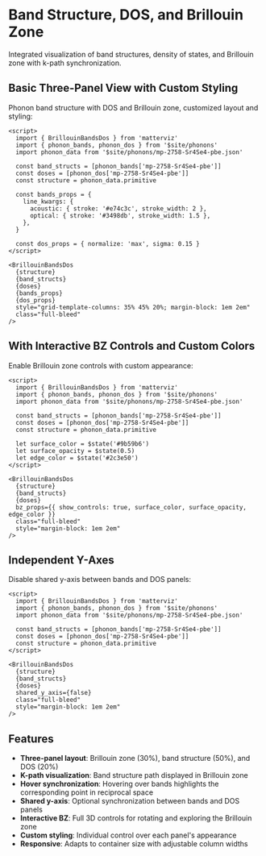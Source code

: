# Band Structure, DOS, and Brillouin Zone

Integrated visualization of band structures, density of states, and Brillouin zone with k-path synchronization.

## Basic Three-Panel View with Custom Styling

Phonon band structure with DOS and Brillouin zone, customized layout and styling:

```svelte example
<script>
  import { BrillouinBandsDos } from 'matterviz'
  import { phonon_bands, phonon_dos } from '$site/phonons'
  import phonon_data from '$site/phonons/mp-2758-Sr4Se4-pbe.json'

  const band_structs = [phonon_bands['mp-2758-Sr4Se4-pbe']]
  const doses = [phonon_dos['mp-2758-Sr4Se4-pbe']]
  const structure = phonon_data.primitive

  const bands_props = {
    line_kwargs: {
      acoustic: { stroke: '#e74c3c', stroke_width: 2 },
      optical: { stroke: '#3498db', stroke_width: 1.5 },
    },
  }

  const dos_props = { normalize: 'max', sigma: 0.15 }
</script>

<BrillouinBandsDos
  {structure}
  {band_structs}
  {doses}
  {bands_props}
  {dos_props}
  style="grid-template-columns: 35% 45% 20%; margin-block: 1em 2em"
  class="full-bleed"
/>
```

## With Interactive BZ Controls and Custom Colors

Enable Brillouin zone controls with custom appearance:

```svelte example
<script>
  import { BrillouinBandsDos } from 'matterviz'
  import { phonon_bands, phonon_dos } from '$site/phonons'
  import phonon_data from '$site/phonons/mp-2758-Sr4Se4-pbe.json'

  const band_structs = [phonon_bands['mp-2758-Sr4Se4-pbe']]
  const doses = [phonon_dos['mp-2758-Sr4Se4-pbe']]
  const structure = phonon_data.primitive

  let surface_color = $state('#9b59b6')
  let surface_opacity = $state(0.5)
  let edge_color = $state('#2c3e50')
</script>

<BrillouinBandsDos
  {structure}
  {band_structs}
  {doses}
  bz_props={{ show_controls: true, surface_color, surface_opacity, edge_color }}
  class="full-bleed"
  style="margin-block: 1em 2em"
/>
```

## Independent Y-Axes

Disable shared y-axis between bands and DOS panels:

```svelte example
<script>
  import { BrillouinBandsDos } from 'matterviz'
  import { phonon_bands, phonon_dos } from '$site/phonons'
  import phonon_data from '$site/phonons/mp-2758-Sr4Se4-pbe.json'

  const band_structs = [phonon_bands['mp-2758-Sr4Se4-pbe']]
  const doses = [phonon_dos['mp-2758-Sr4Se4-pbe']]
  const structure = phonon_data.primitive
</script>

<BrillouinBandsDos
  {structure}
  {band_structs}
  {doses}
  shared_y_axis={false}
  class="full-bleed"
  style="margin-block: 1em 2em"
/>
```

## Features

- **Three-panel layout**: Brillouin zone (30%), band structure (50%), and DOS (20%)
- **K-path visualization**: Band structure path displayed in Brillouin zone
- **Hover synchronization**: Hovering over bands highlights the corresponding point in reciprocal space
- **Shared y-axis**: Optional synchronization between bands and DOS panels
- **Interactive BZ**: Full 3D controls for rotating and exploring the Brillouin zone
- **Custom styling**: Individual control over each panel's appearance
- **Responsive**: Adapts to container size with adjustable column widths
